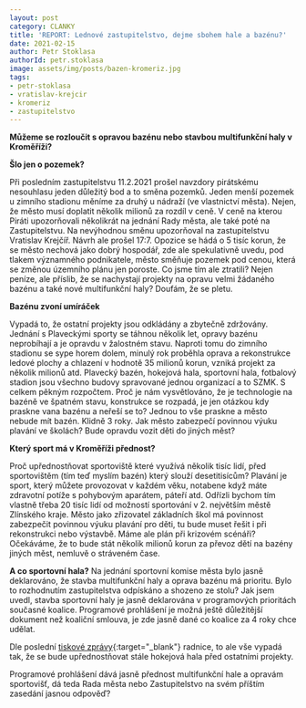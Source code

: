 ```yaml
---
layout: post
category: CLANKY
title: 'REPORT: Lednové zastupitelstvo, dejme sbohem hale a bazénu?'
date: 2021-02-15
author: Petr Stoklasa
authorId: petr.stoklasa
image: assets/img/posts/bazen-kromeriz.jpg
tags: 
- petr-stoklasa
- vratislav-krejcir
- kromeriz
- zastupitelstvo
---
```


**Můžeme se rozloučit s opravou bazénu nebo stavbou multifunkční haly v Kroměříži?**

**Šlo jen o pozemek?**

Při posledním zastupitelstvu 11.2.2021 prošel navzdory pirátskému nesouhlasu jeden důležitý bod a to směna pozemků. Jeden menší pozemek u zimního stadionu měníme za druhý u nádraží (ve vlastnictví města). Nejen, že město musí doplatit několik milionů za rozdíl v ceně. V ceně na kterou Piráti upozorňovali několikrát na jednání Rady města, ale také poté na Zastupitelstvu. Na nevýhodnou směnu upozorňoval na zastupitelstvu Vratislav Krejčíř. Návrh ale prošel 17:7. Opozice se hádá o 5 tisíc korun, že se město nechová jako dobrý hospodář, zde ale spekulativně uvedu, pod tlakem významného podnikatele, město směňuje pozemek pod cenou, která se  změnou územního plánu jen poroste.
Co jsme tím ale ztratili? Nejen peníze, ale příslib, že se nachystají projekty na opravu velmi žádaného bazénu a také nové multifunkční haly? Doufám, že se pletu.

**Bazénu zvoní umíráček**

Vypadá to, že ostatní projekty jsou odkládány a zbytečně zdržovány. Jednání s Plaveckými sporty se táhnou několik let, opravy bazénu neprobíhají a je opravdu v žalostném stavu. Naproti tomu do zimního stadionu se sype horem dolem, minulý rok proběhla oprava a rekonstrukce ledové plochy a chlazení v hodnotě 35 milionů korun, vzniká projekt za několik milionů atd. Plavecký bazén, hokejová hala, sportovní hala, fotbalový stadion jsou všechno budovy spravované jednou organizací a to SZMK. S celkem pěkným rozpočtem. Proč je nám vysvětlováno, že je technologie na bazéně ve špatném stavu, konstrukce se rozpadá, je jen otázkou kdy praskne vana bazénu a neřeší se to? Jednou to vše praskne a město nebude mít bazén. Klidně 3 roky. Jak město zabezpečí povinnou výuku plavání ve školách? Bude opravdu vozit děti do jiných měst?

**Který sport má v Kroměříži přednost?**

Proč upřednostňovat sportoviště které využívá několik tisíc lidí, před sportovištěm (tím teď myslím bazén) který slouží desetitisícům? Plavání je sport, který můžete provozovat v každém věku, notabene když máte zdravotní potíže s pohybovým aparátem, páteří atd. Odřízli bychom tím vlastně třeba 20 tisíc lidí od možností sportování v 2. největším městě Zlínského kraje. Město jako zřizovatel základních škol má povinnost zabezpečit povinnou výuku plavání pro děti, tu bude muset řešit i při rekonstrukci nebo výstavbě. Máme ale plán při krizovém scénáři? Očekáváme, že to bude stát několik milionů korun za převoz dětí na bazény jiných měst, nemluvě o stráveném čase.

**A co sportovní hala?**
Na jednání sportovní komise města bylo jasně deklarováno, že stavba multifunkční haly a oprava bazénu má prioritu. Bylo to rozhodnutím zastupitelstva odpískáno a shozeno ze stolu?
Jak jsem uvedl, stavba sportovní haly je jasně deklarována v programových prioritách současné koalice. Programové prohlášení je možná ještě důležitější dokument než koaliční smlouva, je zde jasně dané co koalice za 4 roky chce udělat.

Dle poslední [tiskové zprávy](https://www.mesto-kromeriz.cz/aktuality/tiskove-zpravy/mesto-ziska-pozemek-na-treninkovou-halu-zimniho-stadionu-vyuzije-ji-hlavne-mladez/){:target="_blank"} radnice, to ale vše vypadá tak, že se bude upřednostňovat stále hokejová hala před ostatními projekty.

Programové prohlášení dává jasně přednost multifunkční hale a opravám sportovišť, dá teda Rada města nebo Zastupitelstvo na svém příštím zasedání jasnou odpověď?
